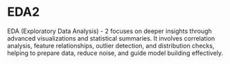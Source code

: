 # EDA2
EDA (Exploratory Data Analysis) - 2 focuses on deeper insights through advanced visualizations and statistical summaries. It involves correlation analysis, feature relationships, outlier detection, and distribution checks, helping to prepare data, reduce noise, and guide model building effectively.
